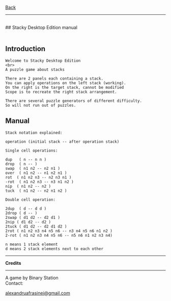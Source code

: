 [Back](https://binary-station.github.io)
<hr>
<br>
## Stacky Desktop Edition manual<br><br>

## Introduction

    Welcome to Stacky Desktop Edition
    <br>
    A puzzle game about stacks

    There are 2 panels each containing a stack.
    You can apply operations on the left stack (working).
    On the right is the target stack, cannot be modified
    Scope is to recreate the right stack arrangement.

    There are several puzzle generators of different difficulty.
    So will not run out of puzzles. 

## Manual

    Stack notation explained:

    operation (initial stack -- after operation stack)

    Single cell operations:

    dup   ( n -- n n )
    drop  ( n -- )
    swap  ( n1 n2 -- n2 n1 )
    over  ( n1 n2 -- n1 n2 n1 )
    rot  ( n1 n2 n3 -- n2 n3 n1 )
    -rot  ( n1 n2 n3 -- n3 n1 n2 )
    nip  ( n1 n2 -- n2 )
    tuck  ( n1 n2 -- n2 n1 n2 )

    Double cell operation:

    2dup  ( d -- d d )
    2drop ( d -- )
    2swap ( d1 d2 -- d2 d1 )
    2nip ( d1 d2 -- d2 )
    2tuck ( d1 d2 -- d2 d1 d2 )
    2rot ( n1 n2 n3 n4 n5 n6 -- n3 n4 n5 n6 n1 n2 )
    2-rot ( n1 n2 n3 n4 n5 n6 -- n5 n6 n1 n2 n3 n4)    

    n means 1 stack element
    d means 2 stack elements next to each other

----------

**Credits**

----------

A game by Binary Station
<br>
Contact:

<alexandruafrasinei@gmail.com>


